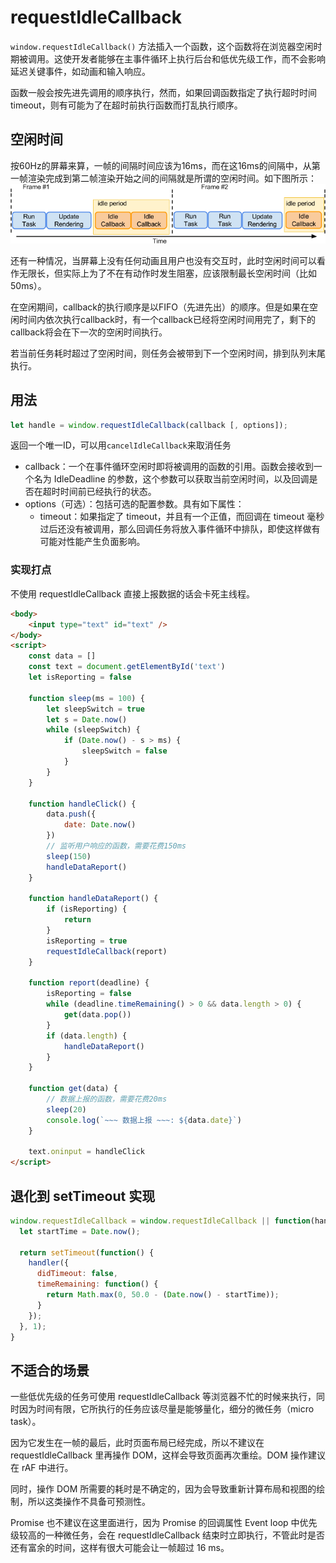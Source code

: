 # requestIdleCallback
`window.requestIdleCallback()` 方法插入一个函数，这个函数将在浏览器空闲时期被调用。这使开发者能够在主事件循环上执行后台和低优先级工作，而不会影响延迟关键事件，如动画和输入响应。

函数一般会按先进先调用的顺序执行，然而，如果回调函数指定了执行超时时间timeout，则有可能为了在超时前执行函数而打乱执行顺序。

## 空闲时间
按60Hz的屏幕来算，一帧的间隔时间应该为16ms，而在这16ms的间隔中，从第一帧渲染完成到第二帧渲染开始之间的间隔就是所谓的空闲时间。如下图所示：
![img](../static/requestIdleCallback.png)

还有一种情况，当屏幕上没有任何动画且用户也没有交互时，此时空闲时间可以看作无限长，但实际上为了不在有动作时发生阻塞，应该限制最长空闲时间（比如50ms）。

在空闲期间，callback的执行顺序是以FIFO（先进先出）的顺序。但是如果在空闲时间内依次执行callback时，有一个callback已经将空闲时间用完了，剩下的callback将会在下一次的空闲时间执行。

若当前任务耗时超过了空闲时间，则任务会被带到下一个空闲时间，排到队列末尾执行。

## 用法
```js
let handle = window.requestIdleCallback(callback [, options]);
```
返回一个唯一ID，可以用`cancelIdleCallback`来取消任务

- callback：一个在事件循环空闲时即将被调用的函数的引用。函数会接收到一个名为 IdleDeadline 的参数，这个参数可以获取当前空闲时间，以及回调是否在超时时间前已经执行的状态。
- options（可选）：包括可选的配置参数。具有如下属性：
  - timeout：如果指定了 timeout，并且有一个正值，而回调在 timeout 毫秒过后还没有被调用，那么回调任务将放入事件循环中排队，即使这样做有可能对性能产生负面影响。

### 实现打点
不使用 requestIdleCallback 直接上报数据的话会卡死主线程。

```html
<body>
    <input type="text" id="text" />
</body>
<script>
    const data = []
    const text = document.getElementById('text')
    let isReporting = false

    function sleep(ms = 100) {
        let sleepSwitch = true
        let s = Date.now()
        while (sleepSwitch) {
            if (Date.now() - s > ms) {
                sleepSwitch = false
            }
        } 
    }

    function handleClick() {
        data.push({
            date: Date.now()
        })
        // 监听用户响应的函数，需要花费150ms
        sleep(150)
        handleDataReport()
    }

    function handleDataReport() {
        if (isReporting) {
            return
        }
        isReporting = true
        requestIdleCallback(report)
    }

    function report(deadline) {
        isReporting = false
        while (deadline.timeRemaining() > 0 && data.length > 0) {
            get(data.pop())
        }
        if (data.length) {
            handleDataReport()
        }
    }

    function get(data) {
        // 数据上报的函数，需要花费20ms
        sleep(20)
        console.log(`~~~ 数据上报 ~~~: ${data.date}`)
    }

    text.oninput = handleClick
</script>
```

## 退化到 setTimeout 实现
```js
window.requestIdleCallback = window.requestIdleCallback || function(handler) {
  let startTime = Date.now();

  return setTimeout(function() {
    handler({
      didTimeout: false,
      timeRemaining: function() {
        return Math.max(0, 50.0 - (Date.now() - startTime));
      }
    });
  }, 1);
}
```

## 不适合的场景
一些低优先级的任务可使用 requestIdleCallback 等浏览器不忙的时候来执行，同时因为时间有限，它所执行的任务应该尽量是能够量化，细分的微任务（micro task）。

因为它发生在一帧的最后，此时页面布局已经完成，所以不建议在 requestIdleCallback 里再操作 DOM，这样会导致页面再次重绘。DOM 操作建议在 rAF 中进行。

同时，操作 DOM 所需要的耗时是不确定的，因为会导致重新计算布局和视图的绘制，所以这类操作不具备可预测性。

Promise 也不建议在这里面进行，因为 Promise 的回调属性 Event loop 中优先级较高的一种微任务，会在 requestIdleCallback 结束时立即执行，不管此时是否还有富余的时间，这样有很大可能会让一帧超过 16 ms。
